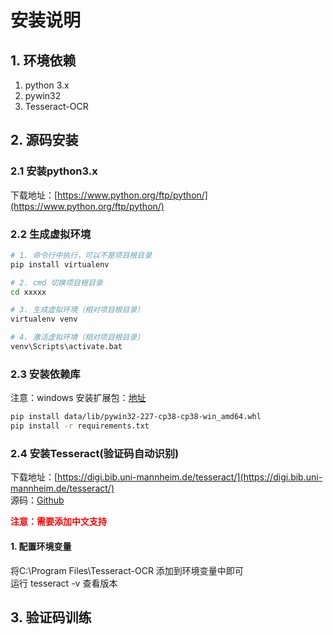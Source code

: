 # 安装说明
## 1. 环境依赖
1. python 3.x
2. pywin32
3. Tesseract-OCR

## 2. 源码安装
### 2.1 安装python3.x
下载地址：[https://www.python.org/ftp/python/](https://www.python.org/ftp/python/)

### 2.2 生成虚拟环境
```bash
# 1. 命令行中执行，可以不是项目根目录 
pip install virtualenv

# 2. cmd 切换项目根目录
cd xxxxx

# 3. 生成虚拟环境（相对项目根目录）  
virtualenv venv

# 4. 激活虚拟环境（相对项目根目录）
venv\Scripts\activate.bat
```

### 2.3 安装依赖库
注意：windows 安装扩展包：[地址](https://www.lfd.uci.edu/~gohlke/pythonlibs/)
```bash
pip install data/lib/pywin32-227-cp38-cp38-win_amd64.whl
pip install -r requirements.txt
```

### 2.4 安装Tesseract(验证码自动识别)
下载地址：[https://digi.bib.uni-mannheim.de/tesseract/](https://digi.bib.uni-mannheim.de/tesseract/)   
源码：[Github](https://github.com/UB-Mannheim/tesseract)

<font color="red">**注意：需要添加中文支持** </font> 
#### 1. 配置环境变量
将C:\Program Files\Tesseract-OCR 添加到环境变量中即可   
运行 tesseract -v 查看版本

## 3. 验证码训练